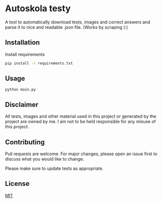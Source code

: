 # Autoskola testy

A tool to automatically download tests, images and correct answers and parse it to nice and readable .json file. (Works by scraping (:)

## Installation

Install requirements

```bash
pip install -r requirements.txt
```

## Usage

`python main.py`


## Disclaimer

All tests, images and other material used in this project or generated by the project are owned by me. I am not to be held responsible for any misuse of this project.

## Contributing

Pull requests are welcome. For major changes, please open an issue first
to discuss what you would like to change.

Please make sure to update tests as appropriate.

## License

[MIT](https://choosealicense.com/licenses/mit/)